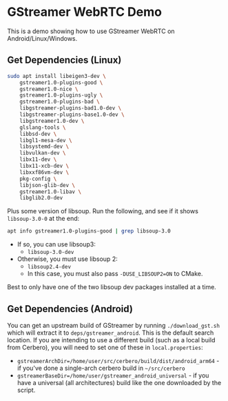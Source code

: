 # GStreamer WebRTC Demo

This is a demo showing how to use GStreamer WebRTC on Android/Linux/Windows.

## Get Dependencies (Linux)

```sh
sudo apt install libeigen3-dev \
    gstreamer1.0-plugins-good \
    gstreamer1.0-nice \
    gstreamer1.0-plugins-ugly \
    gstreamer1.0-plugins-bad \
    libgstreamer-plugins-bad1.0-dev \
    libgstreamer-plugins-base1.0-dev \
    libgstreamer1.0-dev \
    glslang-tools \
    libbsd-dev \
    libgl1-mesa-dev \
    libsystemd-dev \
    libvulkan-dev \
    libx11-dev \
    libx11-xcb-dev \
    libxxf86vm-dev \
    pkg-config \
    libjson-glib-dev \
    gstreamer1.0-libav \
    libglib2.0-dev
```

Plus some version of libsoup. Run the following, and see if it shows
`libsoup-3.0-0` at the end:

```sh
apt info gstreamer1.0-plugins-good | grep libsoup-3.0
```

- If so, you can use libsoup3:
    - `libsoup-3.0-dev`
- Otherwise, you must use libsoup 2:
    - `libsoup2.4-dev`
    - In this case, you must also pass `-DUSE_LIBSOUP2=ON` to CMake.

Best to only have one of the two libsoup dev packages installed at a time.

## Get Dependencies (Android)

You can get an upstream build of GStreamer by running `./download_gst.sh` which
will extract it to `deps/gstreamer_android`. This is the default search
location. If you are intending to use a different build (such as a local build
from Cerbero), you will need to set one of these in `local.properties`:

- `gstreamerArchDir=/home/user/src/cerbero/build/dist/android_arm64` - if you've
  done a single-arch cerbero build in `~/src/cerbero`
- `gstreamerBaseDir=/home/user/gstreamer_android_universal` - if you have a
  universal (all architectures) build like the one downloaded by the script.
